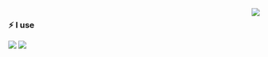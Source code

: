 <img src="https://github-readme-stats.vercel.app/api?username=iocdacc" align="right" />

### ⚡ I use

<img src="https://img.shields.io/badge/%20-React-white?style=social&logo=react"/>
<img src="https://img.shields.io/badge/%20-vue-white?style=social&logo=vue.js&logoColor=fff"/>
